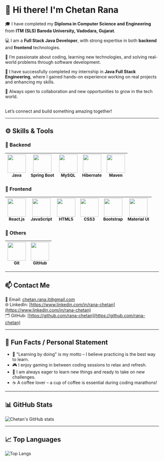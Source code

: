 # 👋 Hi there! I'm Chetan Rana

🎓 I have completed my **Diploma in Computer Science and Engineering** from **ITM (SLS) Baroda University, Vadodara, Gujarat**.

💻 I am a **Full Stack Java Developer**, with strong expertise in both **backend** and **frontend** technologies.

🌱 I’m passionate about coding, learning new technologies, and solving real-world problems through software development.

🚀 I have successfully completed my internship in **Java Full Stack Engineering**, where I gained hands-on experience working on real projects and enhancing my skills.

🤝 Always open to collaboration and new opportunities to grow in the tech world.<br><br>

Let’s connect and build something amazing together!

---

## ⚙️ Skills & Tools  

### 📂 Backend  
| <img src="https://cdn.jsdelivr.net/gh/devicons/devicon/icons/java/java-original.svg" width="60" height="60"/><br><sub>Java</sub> | <img src="https://cdn.jsdelivr.net/gh/devicons/devicon/icons/spring/spring-original.svg" width="60" height="60"/><br><sub>Spring Boot</sub> | <img src="https://cdn.jsdelivr.net/gh/devicons/devicon/icons/mysql/mysql-original.svg" width="60" height="60"/><br><sub>MySQL</sub> | <img src="https://cdn.jsdelivr.net/gh/devicons/devicon/icons/hibernate/hibernate-original.svg" width="60" height="60"/><br><sub>Hibernate</sub> | <img src="https://cdn.jsdelivr.net/gh/devicons/devicon/icons/maven/maven-original.svg" width="60" height="60"/><br><sub>Maven</sub> |
|---|---|---|---|---|

### 📂 Frontend  
| <img src="https://cdn.jsdelivr.net/gh/devicons/devicon/icons/react/react-original.svg" width="60" height="60"/><br><sub>React.js</sub> | <img src="https://cdn.jsdelivr.net/gh/devicons/devicon/icons/javascript/javascript-original.svg" width="60" height="60"/><br><sub>JavaScript</sub> | <img src="https://cdn.jsdelivr.net/gh/devicons/devicon/icons/html5/html5-original.svg" width="60" height="60"/><br><sub>HTML5</sub> | <img src="https://cdn.jsdelivr.net/gh/devicons/devicon/icons/css3/css3-original.svg" width="60" height="60"/><br><sub>CSS3</sub> | <img src="https://cdn.jsdelivr.net/gh/devicons/devicon/icons/bootstrap/bootstrap-original.svg" width="60" height="60"/><br><sub>Bootstrap</sub> | <img src="https://cdn.jsdelivr.net/gh/devicons/devicon/icons/materialui/materialui-original.svg" width="60" height="60"/><br><sub>Material UI</sub> |
|---|---|---|---|---|---|

### 📂 Others  
| <img src="https://cdn.jsdelivr.net/gh/devicons/devicon/icons/git/git-original.svg" width="60" height="60"/><br><sub>Git</sub> | <img src="https://cdn.jsdelivr.net/gh/devicons/devicon/icons/github/github-original.svg" width="60" height="60"/><br><sub>GitHub</sub> |
|---|---|

---

## 📫 Contact Me

📧 Email: chetan.rana.it@gmail.com  
🌐 LinkedIn: [https://www.linkedin.com/in/rana-chetan](https://www.linkedin.com/in/rana-chetan)  
🗂️ GitHub: [https://github.com/rana-chetan](https://github.com/rana-chetan)

---

## 🌟 Fun Facts / Personal Statement

- 📖 "Learning by doing" is my motto – I believe practicing is the best way to learn.  
- 🎮 I enjoy gaming in between coding sessions to relax and refresh.  
- 🌱 I am always eager to learn new things and ready to take on new challenges.  
- ☕ A coffee lover – a cup of coffee is essential during coding marathons!

---

## 📊 GitHub Stats

![Chetan's GitHub stats](https://github-readme-stats.vercel.app/api?username=rana-chetan&show_icons=true&theme=radical)

---

## 📈 Top Languages

![Top Langs](https://github-readme-stats.vercel.app/api/top-langs/?username=rana-chetan&layout=compact&theme=radical)


<!---
rana-chetan/rana-chetan is a ✨ special ✨ repository because its `README.md` (this file) appears on your GitHub profile.
You can click the Preview link to take a look at your changes.
--->
